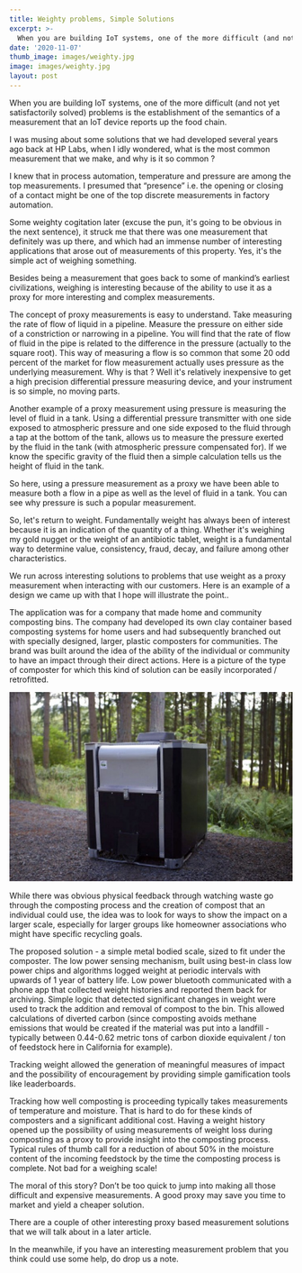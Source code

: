 ```yaml
---
title: Weighty problems, Simple Solutions
excerpt: >-
  When you are building IoT systems, one of the more difficult (and not yet satisfactorily solved) problems is the establishment of the semantics of a measurement that an IoT device reports up the food chain.
date: '2020-11-07'
thumb_image: images/weighty.jpg
image: images/weighty.jpg
layout: post
---
```


When you are building IoT systems, one of the more difficult (and not yet satisfactorily solved) problems is the establishment of the semantics of a measurement that an IoT device reports up the food chain.

I was musing about some solutions that we had developed several years ago back at HP Labs, when I idly wondered, what is the most common measurement that we make, and why is it so common ?

I knew that in process automation, temperature and pressure are among the top measurements. I presumed that “presence” i.e. the opening or closing of a contact might be one of the top discrete measurements in factory automation.

Some weighty cogitation later (excuse the pun, it's going to be obvious in the next sentence), it struck me that there was one measurement that definitely was up there, and which had an immense number of interesting applications that arose out of measurements of this property. Yes, it's the simple act of weighing something.

Besides being a measurement that goes back to some of mankind’s earliest civilizations, weighing is interesting because of the ability to use it as a proxy for more interesting and complex measurements.

The concept of proxy measurements is easy to understand. Take measuring the rate of flow of liquid in a pipeline. Measure the pressure on either side of a constriction or narrowing in a pipeline. You will find that the rate of flow of fluid in the pipe is related to the difference in the pressure (actually to the square root). This way of measuring a flow is so common that some 20 odd percent of the market for flow measurement actually uses pressure as the underlying measurement. Why is that ? Well it's relatively inexpensive to get a high precision differential pressure measuring device, and your instrument is so simple, no moving parts.

Another example of a proxy measurement using pressure is measuring the level of fluid in a tank. Using a differential pressure transmitter with one side exposed to atmospheric pressure and one side exposed to the fluid through a tap at the bottom of the tank, allows us to measure the pressure exerted by the fluid in the tank (with atmospheric pressure compensated for). If we know the specific gravity of the fluid then a simple calculation tells us the height of fluid in the tank.

So here, using a pressure measurement as a proxy we have been able to measure both a flow in a pipe as well as the level of fluid in a tank. You can see why pressure is such a popular measurement.

So, let's return to weight. Fundamentally weight has always been of interest because it is an indication of the quantity of a thing. Whether it's weighing my gold nugget or the weight of an antibiotic tablet, weight is a fundamental way to determine value, consistency, fraud, decay, and failure among other characteristics.

We run across interesting solutions to problems that use weight as a proxy measurement when interacting with our customers. Here is an example of a design we came up with that I hope will illustrate the point..

The application was for a company that made home and community composting bins. The company had developed its own clay container based composting systems for home users and had subsequently branched out with specially designed, larger, plastic composters for communities. The brand was built around the idea of the ability of the individual or community to have an impact through their direct actions. Here is a picture of the type of composter for which this kind of solution can be easily incorporated / retrofitted.

![example composter](images/example_compost.jpg)

While there was obvious physical feedback through watching waste go through the composting process and the creation of compost that an individual could use, the idea was to look for ways to show the impact on a larger scale, especially for larger groups like homeowner associations who might have specific recycling goals.

The proposed solution - a simple metal bodied scale, sized to fit under the composter. The low power sensing mechanism, built using best-in class low power chips and algorithms logged weight at periodic intervals with upwards of 1 year of battery life. Low power bluetooth communicated with a phone app that collected weight histories and reported them back for archiving. Simple logic that detected significant changes in weight were used to track the addition and removal of compost to the bin. This allowed calculations of diverted carbon (since composting avoids methane emissions that would be created if the material was put into a landfill - typically between 0.44-0.62 metric tons of carbon dioxide equivalent / ton of feedstock here in California for example).

Tracking weight allowed the generation of meaningful measures of impact and the possibility of encouragement by providing simple gamification tools like leaderboards.

Tracking how well composting is proceeding typically takes measurements of temperature and moisture. That is hard to do for these kinds of composters and a significant additional cost. Having a weight history opened up the possibility of using measurements of weight loss during composting as a proxy to provide insight into the composting process. Typical rules of thumb call for a reduction of about 50% in the moisture content of the incoming feedstock by the time the composting process is complete. Not bad for a weighing scale!

The moral of this story? Don’t be too quick to jump into making all those difficult and expensive measurements. A good proxy may save you time to market and yield a cheaper solution.

There are a couple of other interesting proxy based measurement solutions that we will talk about in a later article.

In the meanwhile, if you have an interesting measurement problem that you think could use some help, do drop us a note.

